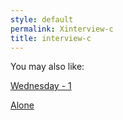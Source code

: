 ```yaml
---
style: default
permalink: Xinterview-c
title: interview-c
---
```

You may also like:

[Wednesday - 1](http://scp-wiki.net/wednesday-1)

[Alone](http://scp-wiki.net/alone)
